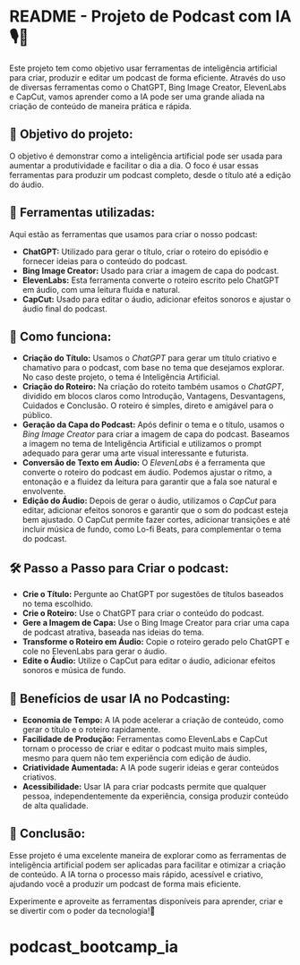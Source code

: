 # README - Projeto de Podcast com IA 🎙️🤖

Este projeto tem como objetivo usar ferramentas de inteligência artificial para criar, produzir e editar um podcast de forma eficiente. Através do uso de diversas ferramentas como o ChatGPT, Bing Image Creator, ElevenLabs e CapCut, vamos aprender como a IA pode ser uma grande aliada na criação de conteúdo de maneira prática e rápida.

## 📜 Objetivo do projeto:

O objetivo é demonstrar como a inteligência artificial pode ser usada para aumentar a produtividade e facilitar o dia a dia. O foco é usar essas ferramentas para produzir um podcast completo, desde o título até a edição do áudio.

## 🔧 Ferramentas utilizadas:

Aqui estão as ferramentas que usamos para criar o nosso podcast:

- **ChatGPT:** Utilizado para gerar o título, criar o roteiro do episódio e fornecer ideias para o conteúdo do podcast.
- **Bing Image Creator:** Usado para criar a imagem de capa do podcast.
- **ElevenLabs:** Esta ferramenta converte o roteiro escrito pelo ChatGPT em áudio, com uma leitura fluida e natural.
- **CapCut:** Usado para editar o áudio, adicionar efeitos sonoros e ajustar o áudio final do podcast.

## 🎯 Como funciona:

- **Criação do Título:** Usamos o *ChatGPT* para gerar um título criativo e chamativo para o podcast, com base no tema que desejamos explorar. No caso deste projeto, o tema é Inteligência Artificial.
- **Criação do Roteiro:** Na criação do roteito também usamos o *ChatGPT*, dividido em blocos claros como Introdução, Vantagens, Desvantagens, Cuidados e Conclusão. O roteiro é simples, direto e amigável para o público.
- **Geração da Capa do Podcast:** Após definir o tema e o título, usamos o *Bing Image Creator* para criar a imagem de capa do podcast. Baseamos a imagem no tema de Inteligência Artificial e utilizamos o prompt adequado para gerar uma arte visual interessante e futurista.
- **Conversão de Texto em Áudio:** O *ElevenLabs* é a ferramenta que converte o roteiro do podcast em áudio. Podemos ajustar o ritmo, a entonação e a fluidez da leitura para garantir que a fala soe natural e envolvente.
- **Edição do Áudio:** Depois de gerar o áudio, utilizamos o *CapCut* para editar, adicionar efeitos sonoros e garantir que o som do podcast esteja bem ajustado. O CapCut permite fazer cortes, adicionar transições e até incluir música de fundo, como Lo-fi Beats, para complementar o tema do podcast.

## 🛠️ Passo a Passo para Criar o podcast:

- **Crie o Título:** Pergunte ao ChatGPT por sugestões de títulos baseados no tema escolhido.
- **Crie o Roteiro:** Use o ChatGPT para criar o conteúdo do podcast.
- **Gere a Imagem de Capa:** Use o Bing Image Creator para criar uma capa de podcast atrativa, baseada nas ideias do tema.
- **Transforme o Roteiro em Áudio:** Copie o roteiro gerado pelo ChatGPT e cole no ElevenLabs para gerar o áudio.
- **Edite o Áudio:** Utilize o CapCut para editar o áudio, adicionar efeitos sonoros e música de fundo.

## 🔑 Benefícios de usar IA no Podcasting:

- **Economia de Tempo:** A IA pode acelerar a criação de conteúdo, como gerar o título e o roteiro rapidamente.
- **Facilidade de Produção:** Ferramentas como ElevenLabs e CapCut tornam o processo de criar e editar o podcast muito mais simples, mesmo para quem não tem experiência com edição de áudio.
- **Criatividade Aumentada:** A IA pode sugerir ideias e gerar conteúdos criativos.
- **Acessibilidade:** Usar IA para criar podcasts permite que qualquer pessoa, independentemente da experiência, consiga produzir conteúdo de alta qualidade.

## 🏁 Conclusão:

Esse projeto é uma excelente maneira de explorar como as ferramentas de inteligência artificial podem ser aplicadas para facilitar e otimizar a criação de conteúdo. A IA torna o processo mais rápido, acessível e criativo, ajudando você a produzir um podcast de forma mais eficiente.

Experimente e aproveite as ferramentas disponíveis para aprender, criar e se divertir com o poder da tecnologia!🚀
# podcast_bootcamp_ia
